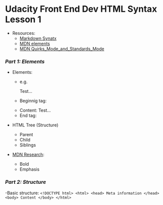 # Udacity Front End Dev HTML Syntax Lesson 1
- Resources:
	- [Markdown Synatx](https://www.markdownguide.org/basic-syntax/)
	- [MDN elements](https://developer.mozilla.org/en-US/docs/Web/HTML/Element)
    - [MDN Quirks_Mode_and_Standards_Mode](https://developer.mozilla.org/en-US/docs/Web/HTML/Quirks_Mode_and_Standards_Mode)

### *Part 1: Elements*
- Elements: 
	- e.g. <p>Test...</p>
	- Beginnig tag: <p>
	- Content: Test...
	- End tag: </p> 

- HTML Tree (Structure)
	- Parent
	- Child
	- Siblings

- [MDN Research](https://developer.mozilla.org/en-US/docs/Web/HTML/Element):
	- Bold <strong></strong>
	- Emphasis <em></em>

### *Part 2: Structure*
-Basic structure:
        ```
        <!DOCTYPE html>
        <html>
            <head>
            	Meta information
            </head>
            <body>
            	Content
            </body>
        </html>
        ```